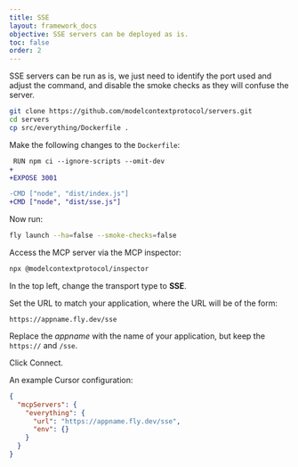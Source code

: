 ```yaml
---
title: SSE
layout: framework_docs
objective: SSE servers can be deployed as is.
toc: false
order: 2
---
```


SSE servers can be run as is, we just need to identify the port used and adjust the command, and disable the smoke checks as they will confuse the server.

```sh
git clone https://github.com/modelcontextprotocol/servers.git
cd servers
cp src/everything/Dockerfile .
```

Make the following changes to the `Dockerfile`:

```diff
 RUN npm ci --ignore-scripts --omit-dev
+
+EXPOSE 3001

-CMD ["node", "dist/index.js"]
+CMD ["node", "dist/sse.js"]
```

Now run:

```sh
fly launch --ha=false --smoke-checks=false
```

Access the MCP server via the MCP inspector:

```sh
npx @modelcontextprotocol/inspector
```

In the top left, change the transport type to **SSE**.

Set the URL to match your application, where the URL will be of the form:

```
https://appname.fly.dev/sse
```

Replace the _appname_ with the name of your application, but keep the `https://` and `/sse`.

Click Connect.

An example Cursor configuration:

```json
{
  "mcpServers": {
    "everything": {
      "url": "https://appname.fly.dev/sse",
      "env": {}
    }
  }
}
```





